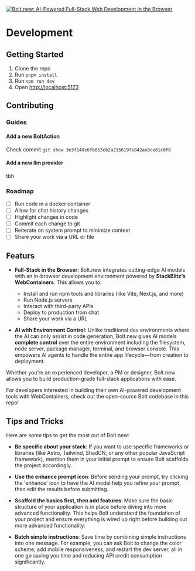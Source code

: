[![Bolt.new: AI-Powered Full-Stack Web Development in the Browser](./public/social_preview_index.jpg)](https://bolt.new)
# Development
## Getting Started
1. Clone the repo
2. Run `pnpm install`
3. Run `npm run dev`
4. Open [http://localhost:5173](http://localhost:5173)

## Contributing
### Guides
#### Add a new BoltAction
Check commit `git show 3e3f149c6fb853cb2a2156197e842ae8ce81c0f8`
#### Add a new llm provider
tbh
### Roadmap
- [ ] Run code in a docker container
- [ ] Allow for chat history changes
- [ ] Highlight changes in code
- [ ] Commit each change to git
- [ ] Reiterate on system prompt to minimize context
- [ ] Share your work via a URL or file

## Featurs
- **Full-Stack in the Browser**: Bolt.new integrates cutting-edge AI models with an in-browser development environment powered by **StackBlitz’s WebContainers**. This allows you to:
  - Install and run npm tools and libraries (like Vite, Next.js, and more)
  - Run Node.js servers
  - Interact with third-party APIs
  - Deploy to production from chat
  - Share your work via a URL

- **AI with Environment Control**: Unlike traditional dev environments where the AI can only assist in code generation, Bolt.new gives AI models **complete control** over the entire  environment including the filesystem, node server, package manager, terminal, and browser console. This empowers AI agents to handle the entire app lifecycle—from creation to deployment.

Whether you’re an experienced developer, a PM or designer, Bolt.new allows you to build production-grade full-stack applications with ease.

For developers interested in building their own AI-powered development tools with WebContainers, check out the open-source Bolt codebase in this repo!

## Tips and Tricks

Here are some tips to get the most out of Bolt.new:

- **Be specific about your stack**: If you want to use specific frameworks or libraries (like Astro, Tailwind, ShadCN, or any other popular JavaScript framework), mention them in your initial prompt to ensure Bolt scaffolds the project accordingly.

- **Use the enhance prompt icon**: Before sending your prompt, try clicking the 'enhance' icon to have the AI model help you refine your prompt, then edit the results before submitting.

- **Scaffold the basics first, then add features**: Make sure the basic structure of your application is in place before diving into more advanced functionality. This helps Bolt understand the foundation of your project and ensure everything is wired up right before building out more advanced functionality.

- **Batch simple instructions**: Save time by combining simple instructions into one message. For example, you can ask Bolt to change the color scheme, add mobile responsiveness, and restart the dev server, all in one go saving you time and reducing API credit consumption significantly.

